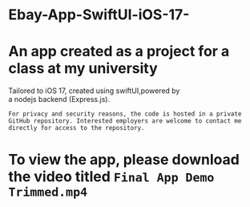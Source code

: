 # Ebay-App-SwiftUI-iOS-17-
# An app created as a project for a class at my university
Tailored to iOS 17, created using swiftUI,powered by <br> a nodejs backend (Express.js). 

 `For privacy and security reasons, the code is hosted in a private GitHub repository. Interested employers are welcome to contact me directly for access to the repository.`

# To view the app, please download the video titled `Final App Demo Trimmed.mp4` 
